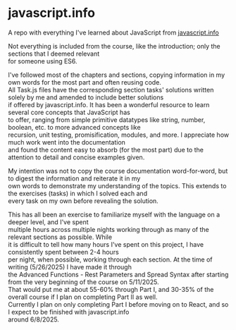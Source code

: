 # javascript.info
A repo with everything I've learned about JavaScript from <a href="https://javascript.info/">javascript.info</a>

Not everything is included from the course, like the introduction; only the sections that I deemed relevant </br>
for someone using ES6. 

I've followed most of the chapters and sections, copying information in my own words for the most part and often reusing code. </br>
All Task.js files have the corresponding section tasks' solutions written solely by me and amended to include better solutions </br>
if offered by javascript.info. It has been a wonderful resource to learn several core concepts that JavaScript has </br>
to offer, ranging from simple primitive datatypes like string, number, boolean, etc. to more advanced concepts like </br>
recursion, unit testing, promisification, modules, and more. I appreciate how much work went into the documentation </br>
and found the content easy to absorb (for the most part) due to the attention to detail and concise examples given.

My intention was not to copy the course documentation word-for-word, but to digest the information and reiterate it in my </br>
own words to demonstrate my understanding of the topics. This extends to the exercises (tasks) in which I solved each and </br>
every task on my own before revealing the solution.

This has all been an exercise to familiarize myself with the language on a deeper level, and I've spent </br>
multiple hours across multiple nights working through as many of the relevant sections as possible. While </br>
it is difficult to tell how many hours I've spent on this project, I have consistently spent between 2-4 hours </br>
per night, when possible, working through each section. At the time of writing (5/26/2025) I have made it through </br>
the Advanced Functions - Rest Parameters and Spread Syntax after starting from the very beginning of the course on 5/11/2025. </br>
That would put me at about 55-60% through Part I, and 30-35% of the overall course if I plan on completing Part II as well. </br>
Currently I plan on only completing Part I before moving on to React, and so I expect to be finished with javascript.info </br>
around 6/8/2025. 
